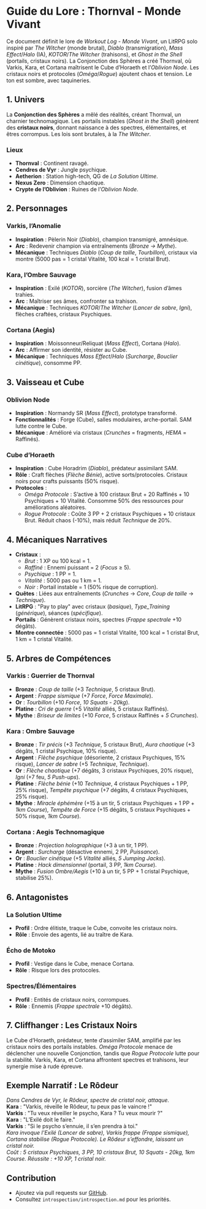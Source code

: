 # Guide du Lore : Thornval - Monde Vivant

Ce document définit le lore de *Workout Log - Monde Vivant*, un LitRPG solo inspiré par *The Witcher* (monde brutal), *Diablo* (transmigration), *Mass Effect*/*Halo* (IA), *KOTOR*/*The Witcher* (trahisons), et *Ghost in the Shell* (portails, cristaux noirs). La Conjonction des Sphères a créé Thornval, où Varkis, Kara, et Cortana maîtrisent le Cube d’Horaeth et l’*Oblivion Node*. Les cristaux noirs et protocoles (*Oméga*/*Rogue*) ajoutent chaos et tension. Le ton est sombre, avec taquineries.

## 1. Univers

La **Conjonction des Sphères** a mêlé des réalités, créant Thornval, un charnier technomagique. Les portails instables (*Ghost in the Shell*) génèrent des **cristaux noirs**, donnant naissance à des spectres, élémentaires, et êtres corrompus. Les lois sont brutales, à la *The Witcher*.

### Lieux

- **Thornval** : Continent ravagé.
- **Cendres de Vyr** : Jungle psychique.
- **Aetherion** : Station high-tech, QG de *La Solution Ultime*.
- **Nexus Zero** : Dimension chaotique.
- **Crypte de l’Oblivion** : Ruines de l’*Oblivion Node*.

## 2. Personnages

### Varkis, l’Anomalie

- **Inspiration** : Pèlerin Noir (*Diablo*), champion transmigré, amnésique.
- **Arc** : Redevenir champion via entraînements (*Bronze → Mythe*).
- **Mécanique** : Techniques *Diablo* (*Coup de taille*, *Tourbillon*), cristaux via montre (5000 pas = 1 cristal Vitalité, 100 kcal = 1 cristal Brut).

### Kara, l’Ombre Sauvage

- **Inspiration** : Exilé (*KOTOR*), sorcière (*The Witcher*), fusion d’âmes trahies.
- **Arc** : Maîtriser ses âmes, confronter sa trahison.
- **Mécanique** : Techniques *KOTOR*/*The Witcher* (*Lancer de sabre*, *Igni*), flèches craftées, cristaux Psychiques.

### Cortana (Aegis)

- **Inspiration** : Moissonneur/Reliquat (*Mass Effect*), Cortana (*Halo*).
- **Arc** : Affirmer son identité, résister au Cube.
- **Mécanique** : Techniques *Mass Effect*/*Halo* (*Surcharge*, *Bouclier cinétique*), consomme PP.

## 3. Vaisseau et Cube

### Oblivion Node

- **Inspiration** : Normandy SR (*Mass Effect*), prototype transformé.
- **Fonctionnalités** : Forge (Cube), salles modulaires, arche-portail. SAM lutte contre le Cube.
- **Mécanique** : Amélioré via cristaux (*Crunches* = fragments, *HEMA* = Raffinés).

### Cube d’Horaeth

- **Inspiration** : Cube Horadrim (*Diablo*), prédateur assimilant SAM.
- **Rôle** : Craft flèches (*Flèche Bénie*), active sorts/protocoles. Cristaux noirs pour crafts puissants (50% risque).
- **Protocoles** :
  - *Oméga Protocole* : S’active à 100 cristaux Brut + 20 Raffinés + 10 Psychiques + 10 Vitalité. Consomme 50% des ressources pour améliorations aléatoires.
  - *Rogue Protocole* : Coûte 3 PP + 2 cristaux Psychiques + 10 cristaux Brut. Réduit chaos (-10%), mais réduit *Technique* de 20%.

## 4. Mécaniques Narratives

- **Cristaux** :
  - *Brut* : 1 XP ou 100 kcal = 1.
  - *Raffiné* : Ennemi puissant = 2 (*Focus* ≥ 5).
  - *Psychique* : 1 PP = 1.
  - *Vitalité* : 5000 pas ou 1 km = 1.
  - *Noir* : Portail instable = 1 (50% risque de corruption).
- **Quêtes** : Liées aux entraînements (*Crunches* → *Core*, *Coup de taille* → *Technique*).
- **LitRPG** : "Pay to play" avec cristaux (*basique*), *Type_Training* (*générique*), séances (*spécifique*).
- **Portails** : Génèrent cristaux noirs, spectres (*Frappe spectrale* +10 dégâts).
- **Montre connectée** : 5000 pas = 1 cristal Vitalité, 100 kcal = 1 cristal Brut, 1 km = 1 cristal Vitalité.

## 5. Arbres de Compétences

### Varkis : Guerrier de Thornval

- **Bronze** : *Coup de taille* (+3 *Technique*, 5 cristaux Brut).
- **Argent** : *Frappe sismique* (+7 *Force*, *Force Maximale*).
- **Or** : *Tourbillon* (+10 *Force*, *10 Squats - 20kg*).
- **Platine** : *Cri de guerre* (+5 *Vitalité* alliés, 5 cristaux Raffinés).
- **Mythe** : *Briseur de limites* (+10 *Force*, 5 cristaux Raffinés + *5 Crunches*).

### Kara : Ombre Sauvage

- **Bronze** : *Tir précis* (+3 *Technique*, 5 cristaux Brut), *Aura chaotique* (+3 dégâts, 1 cristal Psychique, 10% risque).
- **Argent** : *Flèche psychique* (désoriente, 2 cristaux Psychiques, 15% risque), *Lancer de sabre* (+5 *Technique*, *Technique*).
- **Or** : *Flèche chaotique* (+7 dégâts, 3 cristaux Psychiques, 20% risque), *Igni* (+7 feu, *5 Push-ups*).
- **Platine** : *Flèche bénie* (+10 *Technique*, 4 cristaux Psychiques + 1 PP, 25% risque), *Tempête psychique* (+7 dégâts, 4 cristaux Psychiques, 25% risque).
- **Mythe** : *Miracle éphémère* (+15 à un tir, 5 cristaux Psychiques + 1 PP + *1km Course*), *Tempête de Force* (+15 dégâts, 5 cristaux Psychiques + 50% risque, *1km Course*).

### Cortana : Aegis Technomagique

- **Bronze** : *Projection holographique* (+3 à un tir, 1 PP).
- **Argent** : *Surcharge* (désactive ennemi, 2 PP, *Puissance*).
- **Or** : *Bouclier cinétique* (+5 *Vitalité* alliés, *5 Jumping Jacks*).
- **Platine** : *Hack dimensionnel* (portail, 3 PP, *1km Course*).
- **Mythe** : *Fusion Ombre/Aegis* (+10 à un tir, 5 PP + 1 cristal Psychique, stabilise 25%).

## 6. Antagonistes

### La Solution Ultime

- **Profil** : Ordre élitiste, traque le Cube, convoite les cristaux noirs.
- **Rôle** : Envoie des agents, lié au traître de Kara.

### Écho de Motoko

- **Profil** : Vestige dans le Cube, menace Cortana.
- **Rôle** : Risque lors des protocoles.

### Spectres/Élémentaires

- **Profil** : Entités de cristaux noirs, corrompues.
- **Rôle** : Ennemis (*Frappe spectrale* +10 dégâts).

## 7. Cliffhanger : Les Cristaux Noirs

Le Cube d’Horaeth, prédateur, tente d’assimiler SAM, amplifié par les cristaux noirs des portails instables. *Oméga Protocole* menace de déclencher une nouvelle Conjonction, tandis que *Rogue Protocole* lutte pour la stabilité. Varkis, Kara, et Cortana affrontent spectres et trahisons, leur synergie mise à rude épreuve.

## Exemple Narratif : Le Rôdeur

*Dans *Cendres de Vyr*, le Rôdeur, spectre de cristal noir, attaque.*  
**Kara** : "Varkis, réveille le Rôdeur, tu peux pas le vaincre !"  
**Varkis** : "Tu veux réveiller le psycho, Kara ? Tu veux mourir ?"  
**Kara** : "L’Exilé doit le faire."  
**Varkis** : "Si le psycho s’ennuie, il s’en prendra à toi."  
*Kara invoque l’Exilé (*Lancer de sabre*), Varkis frappe (*Frappe sismique*), Cortana stabilise (*Rogue Protocole*). Le Rôdeur s’effondre, laissant un cristal noir.*  
*Coût : 5 cristaux Psychiques, 3 PP, 10 cristaux Brut, *10 Squats - 20kg*, *1km Course*. Réussite : +10 XP, 1 cristal noir.*

## Contribution

- Ajoutez via pull requests sur [GitHub](https://github.com/DarkShadowBlood/thornval-litrpg).
- Consultez `introspection/introspection.md` pour les priorités.